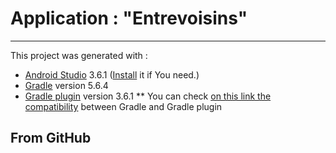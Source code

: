 # Application : "Entrevoisins"

-----

This project was generated with :
* [Android Studio](https://developer.android.com/studio) 3.6.1 ([Install](https://developer.android.com/studio/install) it if You need.)
* [Gradle](https://gradle.org/) version 5.6.4
* [Gradle plugin]() version 3.6.1
** You can check [on this link the compatibility](https://developer.android.com/studio/releases/gradle-plugin.html#updating-gradle) between Gradle and Gradle plugin 

## From GitHub